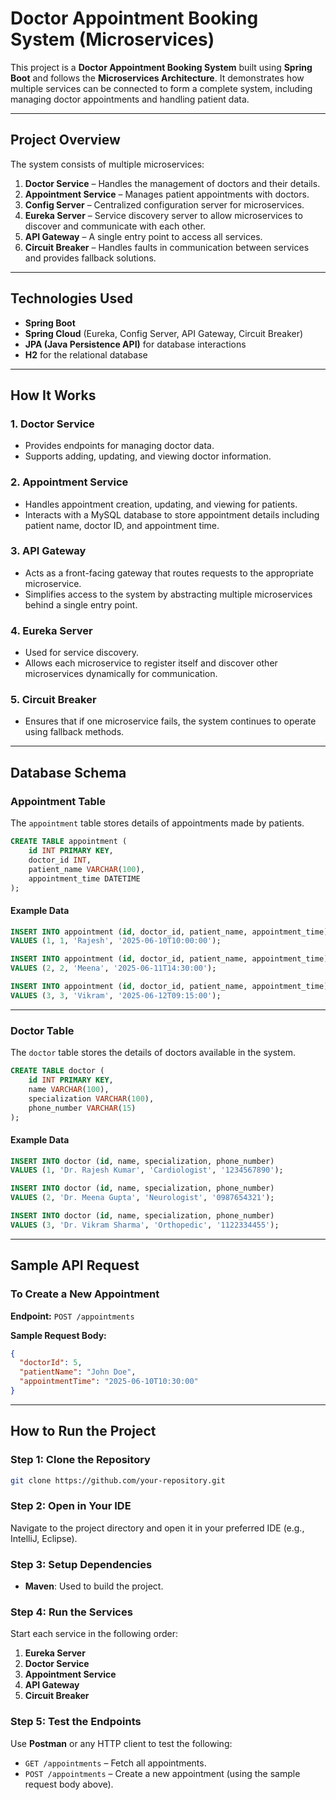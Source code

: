 # Doctor Appointment Booking System (Microservices)

This project is a **Doctor Appointment Booking System** built using **Spring Boot** and follows the **Microservices Architecture**. It demonstrates how multiple services can be connected to form a complete system, including managing doctor appointments and handling patient data.

---

## Project Overview

The system consists of multiple microservices:

1. **Doctor Service** – Handles the management of doctors and their details.  
2. **Appointment Service** – Manages patient appointments with doctors.  
3. **Config Server** – Centralized configuration server for microservices.  
4. **Eureka Server** – Service discovery server to allow microservices to discover and communicate with each other.  
5. **API Gateway** – A single entry point to access all services.  
6. **Circuit Breaker** – Handles faults in communication between services and provides fallback solutions.

---

## Technologies Used

- **Spring Boot**
- **Spring Cloud** (Eureka, Config Server, API Gateway, Circuit Breaker)
- **JPA (Java Persistence API)** for database interactions
- **H2** for the relational database

---

## How It Works

### 1. Doctor Service

- Provides endpoints for managing doctor data.
- Supports adding, updating, and viewing doctor information.

### 2. Appointment Service

- Handles appointment creation, updating, and viewing for patients.
- Interacts with a MySQL database to store appointment details including patient name, doctor ID, and appointment time.

### 3. API Gateway

- Acts as a front-facing gateway that routes requests to the appropriate microservice.
- Simplifies access to the system by abstracting multiple microservices behind a single entry point.

### 4. Eureka Server

- Used for service discovery.
- Allows each microservice to register itself and discover other microservices dynamically for communication.

### 5. Circuit Breaker

- Ensures that if one microservice fails, the system continues to operate using fallback methods.

---

## Database Schema

### Appointment Table

The `appointment` table stores details of appointments made by patients.

```sql
CREATE TABLE appointment (
    id INT PRIMARY KEY,
    doctor_id INT,
    patient_name VARCHAR(100),
    appointment_time DATETIME
);
```

#### Example Data

```sql
INSERT INTO appointment (id, doctor_id, patient_name, appointment_time)
VALUES (1, 1, 'Rajesh', '2025-06-10T10:00:00');

INSERT INTO appointment (id, doctor_id, patient_name, appointment_time)
VALUES (2, 2, 'Meena', '2025-06-11T14:30:00');

INSERT INTO appointment (id, doctor_id, patient_name, appointment_time)
VALUES (3, 3, 'Vikram', '2025-06-12T09:15:00');
```

---

### Doctor Table

The `doctor` table stores the details of doctors available in the system.

```sql
CREATE TABLE doctor (
    id INT PRIMARY KEY,
    name VARCHAR(100),
    specialization VARCHAR(100),
    phone_number VARCHAR(15)
);
```

#### Example Data

```sql
INSERT INTO doctor (id, name, specialization, phone_number)
VALUES (1, 'Dr. Rajesh Kumar', 'Cardiologist', '1234567890');

INSERT INTO doctor (id, name, specialization, phone_number)
VALUES (2, 'Dr. Meena Gupta', 'Neurologist', '0987654321');

INSERT INTO doctor (id, name, specialization, phone_number)
VALUES (3, 'Dr. Vikram Sharma', 'Orthopedic', '1122334455');
```

---

## Sample API Request

### To Create a New Appointment

**Endpoint:** `POST /appointments`

**Sample Request Body:**

```json
{
  "doctorId": 5,
  "patientName": "John Doe",
  "appointmentTime": "2025-06-10T10:30:00"
}
```

---

## How to Run the Project

### Step 1: Clone the Repository

```bash
git clone https://github.com/your-repository.git
```

### Step 2: Open in Your IDE

Navigate to the project directory and open it in your preferred IDE (e.g., IntelliJ, Eclipse).

### Step 3: Setup Dependencies

- **Maven**: Used to build the project.

### Step 4: Run the Services

Start each service in the following order:

1. **Eureka Server**
2. **Doctor Service**
3. **Appointment Service**
4. **API Gateway**
5. **Circuit Breaker**

### Step 5: Test the Endpoints

Use **Postman** or any HTTP client to test the following:

- `GET /appointments` – Fetch all appointments.
- `POST /appointments` – Create a new appointment (using the sample request body above).
